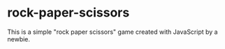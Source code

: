 # rock-paper-scissors

This is a simple "rock paper scissors" game created with JavaScript by a newbie.